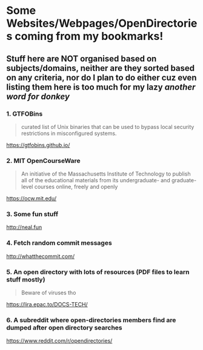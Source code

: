 # Some Websites/Webpages/OpenDirectories coming from my bookmarks!

## Stuff here are NOT organised based on subjects/domains, neither are they sorted based on any criteria, nor do I plan to do either cuz even listing them here is too much for my lazy *another word for donkey*

### 1. GTFOBins

> curated list of Unix binaries that can be used to bypass local security restrictions in misconfigured systems.

https://gtfobins.github.io/

### 2. MIT OpenCourseWare

> An initiative of the Massachusetts Institute of Technology to publish all of the educational materials from its undergraduate- and graduate-level courses online, freely and openly

https://ocw.mit.edu/

### 3. Some fun stuff

http://neal.fun

### 4. Fetch random commit messages

http://whatthecommit.com/  

### 5. An open directory with lots of resources (PDF files to learn stuff mostly)

> Beware of viruses tho

https://lira.epac.to/DOCS-TECH/  

### 6. A subreddit where open-directories members find are dumped after open directory searches

https://www.reddit.com/r/opendirectories/  
